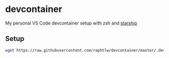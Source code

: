 # devcontainer

My personal VS Code devcontainer setup with zsh and [starship](https://starship.rs)

## Setup

```zsh
wget https://raw.githubusercontent.com/raphtlw/devcontainer/master/.devcontainer/devcontainer.json https://raw.githubusercontent.com/raphtlw/devcontainer/master/.devcontainer/Dockerfile -P .devcontainer
```
